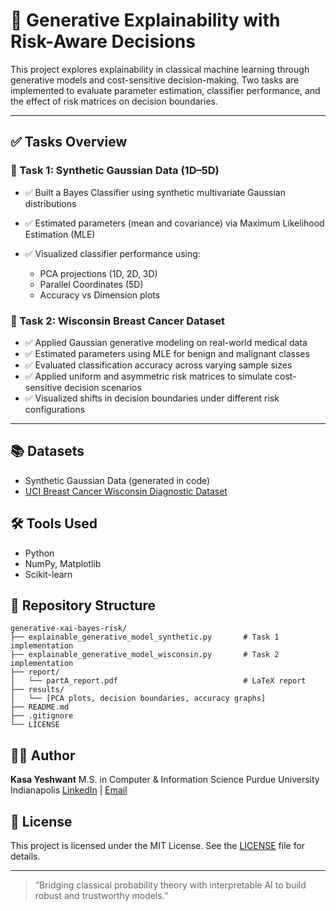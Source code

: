 # 🧠 Generative Explainability with Risk-Aware Decisions

This project explores explainability in classical machine learning through generative models and cost-sensitive decision-making. Two tasks are implemented to evaluate parameter estimation, classifier performance, and the effect of risk matrices on decision boundaries.

---

## ✅ Tasks Overview

### 🔹 Task 1: Synthetic Gaussian Data (1D–5D)

* ✅ Built a Bayes Classifier using synthetic multivariate Gaussian distributions
* ✅ Estimated parameters (mean and covariance) via Maximum Likelihood Estimation (MLE)
* ✅ Visualized classifier performance using:

  * PCA projections (1D, 2D, 3D)
  * Parallel Coordinates (5D)
  * Accuracy vs Dimension plots

### 🔹 Task 2: Wisconsin Breast Cancer Dataset

* ✅ Applied Gaussian generative modeling on real-world medical data
* ✅ Estimated parameters using MLE for benign and malignant classes
* ✅ Evaluated classification accuracy across varying sample sizes
* ✅ Applied uniform and asymmetric risk matrices to simulate cost-sensitive decision scenarios
* ✅ Visualized shifts in decision boundaries under different risk configurations

---

## 📚 Datasets

* Synthetic Gaussian Data (generated in code)
* [UCI Breast Cancer Wisconsin Diagnostic Dataset](https://archive.ics.uci.edu/ml/datasets/Breast+Cancer+Wisconsin+%28Diagnostic%29)

## 🛠️ Tools Used

* Python
* NumPy, Matplotlib
* Scikit-learn

## 📂 Repository Structure

```
generative-xai-bayes-risk/
├── explainable_generative_model_synthetic.py       # Task 1 implementation
├── explainable_generative_model_wisconsin.py       # Task 2 implementation
├── report/
│   └── partA_report.pdf                            # LaTeX report
├── results/
│   └── [PCA plots, decision boundaries, accuracy graphs]
├── README.md
├── .gitignore
└── LICENSE
```

## 👨‍💼 Author

**Kasa Yeshwant**
M.S. in Computer & Information Science
Purdue University Indianapolis
[LinkedIn](#) | [Email](#)

## 📄 License

This project is licensed under the MIT License. See the [LICENSE](./LICENSE) file for details.

---

> “Bridging classical probability theory with interpretable AI to build robust and trustworthy models.”
